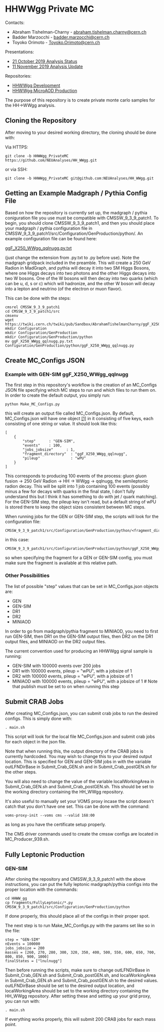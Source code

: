 # HHWWgg Private MC 

Contacts: 
- Abraham Tishelman-Charny - abraham.tishelman.charny@cern.ch 
- Badder Marzocchi - badder.marzocchi@cern.ch
- Toyoko Orimoto - Toyoko.Orimoto@cern.ch 

Presentations: 
- [21 October 2019 Analysis Status](https://indico.cern.ch/event/847927/contributions/3606888/attachments/1930081/3196452/HH_WWgg_Analysis_Status_21_October_2019.pdf)
- [11 November 2019 Analysis Update](https://indico.cern.ch/event/847923/contributions/3632148/attachments/1942588/3221820/HH_WWgg_Analysis_Update_11_November_2019_2.pdf)

Repositories:
- [HHWWgg Development](https://github.com/atishelmanch/flashgg/tree/HHWWgg_dev)
- [HHWWgg MicroAOD Production](https://github.com/atishelmanch/flashgg/tree/HHWWgg_Crab)

The purpose of this repository is to create private monte carlo samples for the HH->WWgg analysis. 

## Cloning the Repository

After moving to your desired working directory, the cloning should be done with:

Via HTTPS:

    git clone -b HHWWgg_PrivateMC https://github.com/NEUAnalyses/HH_WWgg.git 

or via SSH:

    git clone -b HHWWgg_PrivateMC git@github.com:NEUAnalyses/HH_WWgg.git

## Getting an Example Madgraph / Pythia Config File

Based on how the repository is currently set up, the madgraph / pythia coniguration file you use must be compatible with CMSSW_9_3_9_patch1. To begin, you should clone CMSSW_9_3_9_patch1, and then you should place your madgraph / pythia configuration file in CMSSW_9_3_9_patch1/src/Configuration/GenProduction/python/. An example configuration file can be found here:

[ggF_X250_WWgg_qqlnugg.py.txt](https://twiki.cern.ch/twiki/pub/Sandbox/AbrahamTishelmanCharny/ggF_X250_WWgg_qqlnugg.py.txt)

(just change the extension from .py.txt to .py before use). Note the madgraph gridpack included in the preamble. This will create a 250 GeV Radion in MadGraph, and pythia will decay it into two SM Higgs Bosons, where one Higgs decays into two photons and the other Higgs decays into two W bosons. One of the W bosons will then decay into two quarks (which can be u, d, s or c) which will hadronize, and the other W boson will decay into a lepton and neutrino (of the electron or muon flavor).

This can be done with the steps: 

    cmsrel CMSSW_9_3_9_patch1
    cd CMSSW_9_3_9_patch1/src
    cmsenv
    wget https://twiki.cern.ch/twiki/pub/Sandbox/AbrahamTishelmanCharny/ggF_X250_WWgg_qqlnugg.py.txt
    mkdir Configuration
    mkdir Configuration/GenProduction
    mkdir Configuration/GenProduction/python
    mv ggF_X250_WWgg_qqlnugg.py.txt Configuration/GenProduction/python/ggF_X250_WWgg_qqlnugg.py

## Create MC_Configs JSON

### Example with GEN-SIM ggF_X250_WWgg_qqlnugg

The first step in this repository's workflow is the creation of an MC_Configs JSON file specifying which MC steps to run and which files to run them on. In order to create the default output, you simply run: 

    python Make_MC_Configs.py

this will create an output file called MC_Configs.json. By default, MC_Configs.json will have one object [[1]](https://developers.squarespace.com/what-is-json) in it consisting of five keys, each consisting of one string or value. It should look like this:

    [
        { 
            "step"      : "GEN-SIM",
            "events"    : 100,
            "jobs_jobsize"      : 1,
            "fragment_directory"  : "ggF_X250_WWgg_qqlnugg",
            "pileup"              : "wPU" 
        }
    ]

This corresponds to producing 100 events of the process: gluon gluon fusion -> 250 GeV Radion -> HH -> WWgg -> qqlnugg, the semileptonic radion decay. This will be split into 1 job containing 100 events (possibly minus a few for decays with quarks in the final state, I don't fully understand this but I think it has something to do with jet / quark matching). For the GEN-SIM step, the pileup key isn't read, but a default string of wPU is stored there to keep the object sizes consistent between MC steps. 

When running jobs for the GEN or GEN-SIM step, the scripts will look for the configuration file: 

    CMSSW_9_3_9_patch1/src/Configuration/GenProduction/python/<fragment_directory>

in this case: 

    CMSSW_9_3_9_patch1/src/Configuration/GenProduction/python/ggF_X250_WWgg_qqlnugg.py 

so when specifying the fragment for a GEN or GEN-SIM config, you must make sure the fragment is available at this relative path. 

### Other Possibilities

The list of possible "step" values that can be set in MC_Configs.json objects are:

- GEN
- GEN-SIM
- DR1
- DR2
- MINIAOD

In order to go from madgraph/pythia fragment to MINIAOD, you need to first run GEN-SIM, then DR1 on the GEN-SIM output files, then DR2 on the DR1 output files, and MINIAOD on the DR2 output files. 

The current convention used for producing an HHWWgg signal sample is running: 
- GEN-SIM with 100000 events over 200 jobs
- DR1 with 100000 events, pileup = "wPU", with a jobsize of 1 
- DR2 with 100000 events, pileup = "wPU", with a jobsize of 1 
- MINIAOD with 100000 events, pileup = "wPU", with a jobsize of 1 # Note that publish must be set to on when running this step 

## Submit CRAB Jobs 

After creating MC_Configs.json, you can submit crab jobs to run the desired configs. This is simply done with:

    . main.sh 

This script will look for the local file MC_Configs.json and submit crab jobs for each object in the json file. 

Note that when running this, the output directory of the CRAB jobs is currently hardcoded. You may wish to change this to your desired output location. This is specified for GEN and GEN-SIM jobs in with the variable outLFNDirBase in Submit_Crab_GEN.sh and in Submit_Crab_postGEN.sh for the other steps. 

You will also need to change the value of the variable localWorkingArea in Submit_Crab_GEN.sh and Submit_Crab_postGEN.sh. This should be set to the working directory containing the HH_WWgg repository. 

It's also useful to manually set your VOMS proxy incase the script doesn't catch that you don't have one set. This can be done with the command:

    voms-proxy-init --voms cms --valid 168:00

as long as you have the certificate setup properly.

The CMS driver commands used to create the cmssw configs are located in MC_Producer_939.sh. 

## Fully Leptonic Production

### GEN-SIM

After cloning the repository and CMSSW_9_3_9_patch1 with the above instructions, you can put the fully leptonic madgraph/pythia configs into the proper location with the commands:

    cd HHWW_gg
    cp fragments/FullyLeptonic/*.py CMSSW_9_3_9_patch1/src/Configuration/GenProduction/python

If done properly, this should place all of the configs in their proper spot.

The next step is to run Make_MC_Configs.py with the params set like so in the file:

    step = "GEN-SIM"
    nEvents = 100000
    jobs_jobsize = 200
    masses = [260, 270, 280, 300, 320, 350, 400, 500, 550, 600, 650, 700, 800, 850, 900, 1000]
    finalStates = ["lnulnugg"]

Then before running the scripts, make sure to change outLFNDirBase in Submit_Crab_GEN.sh and Submit_Crab_postGEN.sh, and localWorkingArea in Submit_Crab_GEN.sh and Submit_Crab_postGEN.sh to the desired values. outLFNDirBase should be set to the desired output location, and localWorkingArea should be set to the working directory containing the HH_WWgg repository. After setting these and setting up your grid proxy, you can run with:

    . main.sh

If everything works properly, this will submit 200 CRAB jobs for each mass point. 